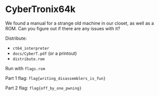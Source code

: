 # CyberTronix64k

We found a manual for a strange old machine in our closet, as well as a ROM. Can you figure out if there are any issues with it?


Distribute:
- `ct64_interpreter`
- `docs/CyberT.pdf` (or a printout)
- `distribute.rom`

Run with `flags.rom`

Part 1 flag: `flag{writing_disassemblers_is_fun}`

Part 2 flag: `flag{off_by_one_pwning}`


